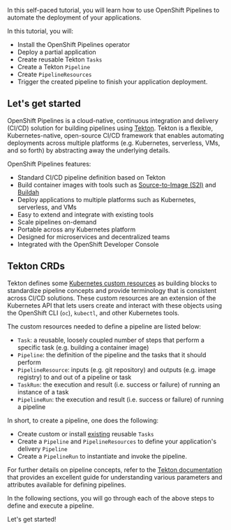 In this self-paced tutorial, you will learn how to use OpenShift Pipelines to automate the deployment of your applications.

In this tutorial, you will:
* Install the OpenShift Pipelines operator
* Deploy a partial application
* Create reusable Tekton `Tasks`
* Create a Tekton `Pipeline`
* Create `PipelineResources`
* Trigger the created pipeline to finish your application deployment.

## Let's get started

OpenShift Pipelines is a cloud-native, continuous integration and delivery (CI/CD)
solution for building pipelines using [Tekton](https://tekton.dev). Tekton is
a flexible, Kubernetes-native, open-source CI/CD framework that enables automating
deployments across multiple platforms (e.g. Kubernetes, serverless, VMs, and so forth) by
abstracting away the underlying details.

OpenShift Pipelines features:

* Standard CI/CD pipeline definition based on Tekton
* Build container images with tools such as [Source-to-Image (S2I)](https://docs.openshift.com/container-platform/latest/builds/understanding-image-builds.html#build-strategy-s2i_understanding-image-builds) and [Buildah](https://buildah.io/)
* Deploy applications to multiple platforms such as Kubernetes, serverless, and VMs
* Easy to extend and integrate with existing tools
* Scale pipelines on-demand
* Portable across any Kubernetes platform
* Designed for microservices and decentralized teams
* Integrated with the OpenShift Developer Console

## Tekton CRDs

Tekton defines some [Kubernetes custom resources](https://kubernetes.io/docs/concepts/extend-kubernetes/api-extension/custom-resources/)
as building blocks to standardize pipeline concepts and provide terminology that is consistent across CI/CD solutions. These custom resources are an extension of the Kubernetes API that lets users create and interact with these objects using the OpenShift CLI (`oc`), `kubectl`, and other Kubernetes tools.

The custom resources needed to define a pipeline are listed below:

* `Task`: a reusable, loosely coupled number of steps that perform a specific task (e.g. building a container image)
* `Pipeline`: the definition of the pipeline and the tasks that it should perform
* `PipelineResource`: inputs (e.g. git repository) and outputs (e.g. image registry) to and out of a pipeline or task
* `TaskRun`: the execution and result (i.e. success or failure) of running an instance of a task
* `PipelineRun`: the execution and result (i.e. success or failure) of running a pipeline


In short, to create a pipeline, one does the following:

* Create custom or install [existing](https://github.com/tektoncd/catalog) reusable `Tasks`
* Create a `Pipeline` and `PipelineResources` to define your application's delivery `Pipeline`
* Create a `PipelineRun` to instantiate and invoke the pipeline.

For further details on pipeline concepts, refer to the [Tekton documentation](https://github.com/tektoncd/pipeline/tree/master/docs#learn-more) that provides an excellent guide for understanding various parameters and attributes available for defining pipelines.

In the following sections, you will go through each of the above steps to define and execute a pipeline.

Let's get started!